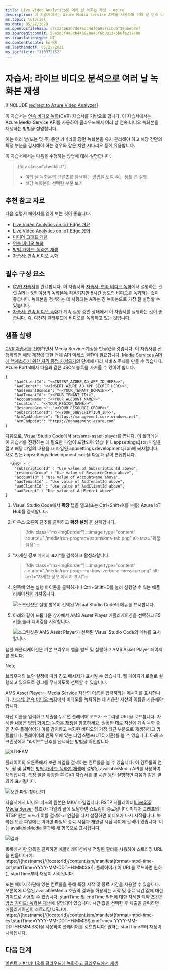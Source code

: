 ```yaml
---
title: Live Video Analytics로 여러 날 녹화본 재생 - Azure
description: 이 자습서에서는 Azure Media Service API를 사용하여 여러 날 연속 비디오 녹화본을 재생하는 방법을 설명합니다.
ms.topic: tutorial
ms.date: 05/27/2020
ms.openlocfilehash: c7c224b6267dd7eac4df669a7ccbd6f59abeb8ef
ms.sourcegitcommit: 58e5d3f4a6cb44607e946f6b931345b6fe237e0e
ms.translationtype: HT
ms.contentlocale: ko-KR
ms.lasthandoff: 05/25/2021
ms.locfileid: "110372152"
---
```

# <a name="tutorial-playback-of-multi-day-recordings-with-live-video-analytics"></a>자습서: 라이브 비디오 분석으로 여러 날 녹화본 재생

[!INCLUDE [redirect to Azure Video Analyzer](./includes/redirect-video-analyzer.md)]

이 자습서는 [연속 비디오 녹화](continuous-video-recording-concept.md)(CVR) 자습서를 기반으로 합니다. 이 자습서에서는 Azure Media Service API를 사용하여 클라우드에서 여러 날 연속 비디오 녹화본을 재생하는 방법을 설명합니다. 

이는 여러 날(또는 몇 주) 동안 카메라의 장면 녹화본을 유지 관리해야 하고 해당 장면의 특정 부분을 감시해야 하는 경우와 같은 치안 시나리오 등에 유용합니다.

이 자습서에서는 다음을 수행하는 방법에 대해 설명합니다.

> [!div class="checklist"]
> * 여러 날 녹화본의 콘텐츠를 탐색하는 방법을 보여 주는 샘플 앱 실행
> * 해당 녹화본의 선택된 부분 보기

## <a name="suggested-pre-reading"></a>추천 참고 자료  

다음 설명서 페이지를 읽어 보는 것이 좋습니다.

* [Live Video Analytics on IoT Edge 개요](overview.md)
* [Live Video Analytics on IoT Edge 용어](terminology.md)
* [미디어 그래프 개념](media-graph-concept.md)
* [연속 비디오 녹화](continuous-video-recording-concept.md) 
* [방법 가이드: 녹화본 재생](playback-recordings-how-to.md)
* [자습서: 연속 비디오 녹화](continuous-video-recording-tutorial.md)

## <a name="prerequisites"></a>필수 구성 요소

* [CVR 자습서](continuous-video-recording-tutorial.md)를 완료합니다. 이 자습서와 [자습서: 연속 비디오 녹화](continuous-video-recording-tutorial.md)에서 설명하는 관련 API는 5분 이상의 녹화본에 적용되지만 5시간 정도의 비디오를 녹화하는 것이 좋습니다. 녹화본을 검색하는 데 사용되는 API는 긴 녹화본으로 가장 잘 설명할 수 있습니다.
* [자습서: 연속 비디오 녹화](continuous-video-recording-tutorial.md)가 계속 실행 중인 상태에서 이 자습서를 실행하는 것이 좋습니다. 즉, 여전히 클라우드에 비디오를 녹화하고 있는 것입니다.

## <a name="run-the-sample"></a>샘플 실행 

[CVR 자습서](continuous-video-recording-tutorial.md)를 진행하면서 Media Service 계정을 만들었을 것입니다. 이 자습서를 진행하려면 해당 계정에 대한 전체 API 액세스 권한이 필요합니다. [Media Services API에 액세스하기 위한 자격 증명 가져오기](../latest/access-api-howto.md?tabs=portal)의 단계에 따라 서비스 주체를 만들 수 있습니다. Azure Portal에서 다음과 같은 JSON 블록을 가져올 수 있어야 합니다.

```
{
    "AadClientId": "<<INSERT_AZURE_AD_APP_ID_HERE>>",
    "AadSecret": "<<INSERT_AZURE_AD_APP_SECRET_HERE>>",
    "AadTenantDomain": "<<YOUR_TENANT_DOMAIN>>",
    "AadTenantId": "<<YOUR_TENANT_ID>>",
    "AccountName": "<<YOUR_ACCOUNT_NAME>>",
    "Location": "<<YOUR_REGION_NAME>>",
    "ResourceGroup": "<<YOUR_RESOURCE_GROUP>>",
    "SubscriptionId": "<<YOUR_SUBSCRIPTION_ID>>",
    "ArmAadAudience": "https://management.core.windows.net",
    "ArmEndpoint": "https://management.azure.com"
}
```

다음으로, Visual Studio Code에서 src/ams-asset-player를 엽니다. 이 폴더에는 이 자습서를 진행하는 데 필요한 파일이 포함되어 있습니다. appsettings.json 파일을 열고 해당 파일의 내용을 새 파일인 appsettings.development.json에 복사합니다. 새로 만든 appsettings.development.json을 다음과 같이 편집합니다.

```
  "AMS" : {
    "subscriptionId" : "Use value of SubscriptionId above",
    "resourceGroup" : "Use value of ResourceGroup above",
    "accountId" : "Use value of AccountName above",
    "aadTenantId" : "Use value of AadTenantId above",
    "aadClientId" : "Use value of AadClientId above",
    "aadSecret" : "Use value of AadSecret above"
} 
```

1. Visual Studio Code에서 **확장** 탭을 열고(또는 Ctrl+Shift+X를 누름) Azure IoT Hub를 검색합니다.
1. 마우스 오른쪽 단추를 클릭하고 **확장 설정** 을 선택합니다.

    > [!div class="mx-imgBorder"]
    > :::image type="content" source="./media/run-program/extensions-tab.png" alt-text="확장 설정":::
1. "자세한 정보 메시지 표시"를 검색하고 활성화합니다.

    > [!div class="mx-imgBorder"]
    > :::image type="content" source="./media/run-program/show-verbose-message.png" alt-text="자세한 정보 메시지 표시":::
1. <!--In Visual Studio Code, you can click-->왼쪽에 있는 실행 아이콘을 클릭하거나 Ctrl+Shift+D를 눌러 실행할 수 있는 애플리케이션을 가져옵니다.

    ![스크린샷은 실행 항목이 선택된 Visual Studio Code의 메뉴를 표시합니다.](./media/playback-multi-day-recordings-tutorial/run.png)
1. 아래와 같이 드롭다운 상자에서 AMS Asset Player 애플리케이션을 선택하고 F5 키를 눌러 디버깅을 시작합니다.

    ![스크린샷은 AMS Asset Player가 선택된 Visual Studio Code의 메뉴를 표시합니다.](./media/playback-multi-day-recordings-tutorial/debug.png)

샘플 애플리케이션은 기본 브라우저 앱을 빌드 및 실행하고 AMS Asset Player 페이지를 엽니다.

> [!NOTE]
> 브라우저의 보안 설정에 따라 경고 메시지가 표시될 수 있습니다. 웹 페이지가 로컬로 실행되고 있으므로 경고를 무시하도록 선택할 수 있습니다.

AMS Asset Player는 Media Service 자산의 이름을 입력하라는 메시지를 표시합니다. [자습서: 연속 비디오 녹화](continuous-video-recording-tutorial.md)에서 비디오를 녹화하는 데 사용한 자산의 이름을 사용해야 합니다.

자산 이름을 입력하고 제출을 누르면 플레이어 코드가 스트리밍 URL을 로드합니다. 자세한 내용은 [방법 가이드: 녹화본 재생](playback-recordings-how-to.md)을 참조하세요. 권장한 대로 자산에 계속 녹화 중인 경우 플레이어가 이를 감지하고 녹화된 비디오의 가장 최근 부분으로 재생하라고 명령합니다. 플레이어의 왼쪽 위에 있는 타임스탬프(UTC 기준)를 볼 수 있습니다. 아래 스크린샷에서 "라이브" 단추를 선택하는 방법을 확인합니다.

![STREAM](./media/playback-multi-day-recordings-tutorial/assetplayer1.png)
 
플레이어의 오른쪽에서 보관 파일을 검색하는 컨트롤을 볼 수 있습니다. 이 컨트롤의 연도, 월 및 날짜는 [방법 가이드: 녹화본 재생](playback-recordings-how-to.md)에 설명된 availableMedia API를 사용하여 채워집니다.
특정 일을 확장한 후 CVR 자습서를 몇 시간 동안 실행하면 다음과 같은 결과가 표시됩니다.

![보관 파일 찾아보기](./media/playback-multi-day-recordings-tutorial/results.png)

자습서에서 비디오 피드의 원본은 MKV 파일입니다. RSTP 시뮬레이터([Live555 Media Server](https://github.com/Azure/live-video-analytics/tree/master/utilities/rtspsim-live555) 참조)가 파일의 끝에 도달하면 스트림이 종료됩니다. 미디어 그래프의 RTSP 원본 노드가 이를 검색하고 연결을 다시 설정하면 비디오가 다시 시작됩니다. 녹화된 보관 파일에는 이러한 파일의 종료 시점과 재연결 시점 사이에 간격이 있습니다. 이는 availableMedia 결과에 새 항목으로 표시됩니다.

![결과](./media/playback-multi-day-recordings-tutorial/assetplayer2.png)
 
목록에서 한 항목을 클릭하면 애플리케이션에서 적절한 필터를 사용하여 스트리밍 URL을 만듭니다(예: https://{hostname}/{locatorId}/content.ism/manifest(format=mpd-time-csf,startTime=YYYY-MM-DDTHH:MM:SS)). 플레이어가 이 URL을 로드하면 원하는 startTime부터 재생이 시작됩니다.

또는 페이지 하단에 있는 컨트롤을 통해 특정 시작 및 종료 시간을 사용할 수 있습니다. 오른쪽에 나열된 availableMedia 호출의 결과를 허용되는 시작 및 종료 시간 값에 대한 가이드로 사용할 수 있습니다. startTime 및 endTime 필터에 대한 자세한 제약 조건은 [방법 가이드: 녹화본 재생](playback-recordings-how-to.md)에 설명되어 있습니다. 시간 값을 선택한 후 제출을 클릭하면 애플리케이션이 스트리밍 URL(예: https://{hostname}/{locatorId}/content.ism/manifest(format=mpd-time-csf,startTime=YYYY-MM-DDTHH:MM:SS,endTime= YYYY-MM-DDTHH:MM:SS))을 사용하여 플레이어를 로드합니다. 원하는 startTime부터 재생이 시작됩니다.

## <a name="next-steps"></a>다음 단계

[이벤트 기반 비디오를 클라우드에 녹화하고 클라우드에서 재생](event-based-video-recording-tutorial.md)
